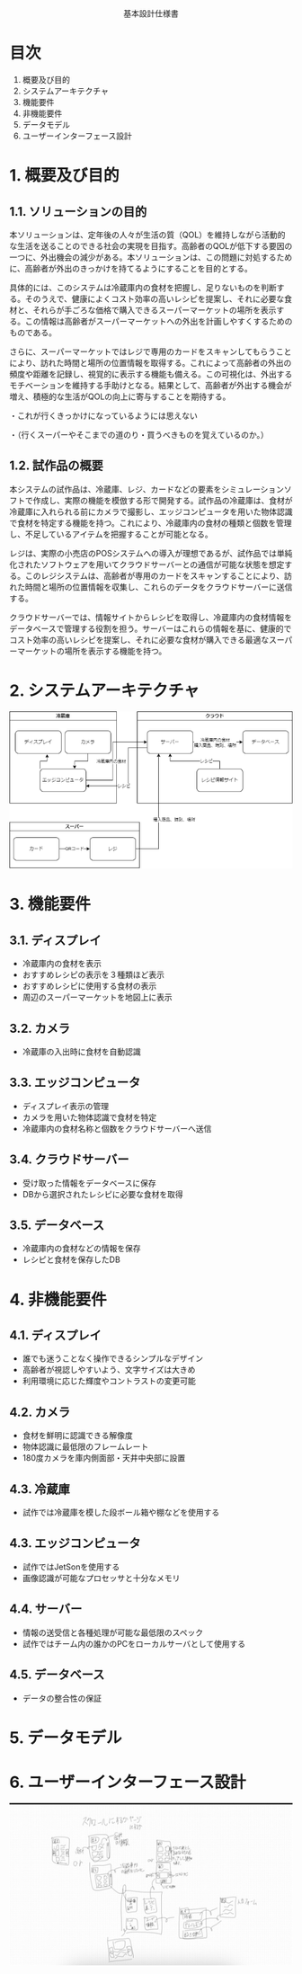 <div style="text-align: center;">
基本設計仕様書
</div>


<div style="page-break-before:always"></div>

# 目次
1. 概要及び目的
2. システムアーキテクチャ
3. 機能要件
4. 非機能要件
5. データモデル
6. ユーザーインターフェース設計

<div style="page-break-before:always"></div>

# 1. 概要及び目的
## 1.1. ソリューションの目的
本ソリューションは、定年後の人々が生活の質（QOL）を維持しながら活動的な生活を送ることのできる社会の実現を目指す。高齢者のQOLが低下する要因の一つに、外出機会の減少がある。本ソリューションは、この問題に対処するために、高齢者が外出のきっかけを持てるようにすることを目的とする。

具体的には、このシステムは冷蔵庫内の食材を把握し、足りないものを判断する。そのうえで、健康によくコスト効率の高いレシピを提案し、それに必要な食材と、それらが手ごろな価格で購入できるスーパーマーケットの場所を表示する。この情報は高齢者がスーパーマーケットへの外出を計画しやすくするためのものである。

さらに、スーパーマーケットではレジで専用のカードをスキャンしてもらうことにより、訪れた時間と場所の位置情報を取得する。これによって高齢者の外出の頻度や距離を記録し、視覚的に表示する機能も備える。この可視化は、外出するモチベーションを維持する手助けとなる。結果として、高齢者が外出する機会が増え、積極的な生活がQOLの向上に寄与することを期待する。

・これが行くきっかけになっているようには思えない

・（行くスーパーやそこまでの道のり・買うべきものを覚えているのか。）

## 1.2. 試作品の概要
本システムの試作品は、冷蔵庫、レジ、カードなどの要素をシミュレーションソフトで作成し、実際の機能を模倣する形で開発する。試作品の冷蔵庫は、食材が冷蔵庫に入れられる前にカメラで撮影し、エッジコンピュータを用いた物体認識で食材を特定する機能を持つ。これにより、冷蔵庫内の食材の種類と個数を管理し、不足しているアイテムを把握することが可能となる。

レジは、実際の小売店のPOSシステムへの導入が理想であるが、試作品では単純化されたソフトウェアを用いてクラウドサーバーとの通信が可能な状態を想定する。このレジシステムは、高齢者が専用のカードをスキャンすることにより、訪れた時間と場所の位置情報を収集し、これらのデータをクラウドサーバーに送信する。

クラウドサーバーでは、情報サイトからレシピを取得し、冷蔵庫内の食材情報をデータベースで管理する役割を担う。サーバーはこれらの情報を基に、健康的でコスト効率の高いレシピを提案し、それに必要な食材が購入できる最適なスーパーマーケットの場所を表示する機能を持つ。

# 2. システムアーキテクチャ
![システムアーキテクチャ](../img/system_architecture.drawio.png)
# 3. 機能要件
## 3.1. ディスプレイ
- 冷蔵庫内の食材を表示
- おすすめレシピの表示を３種類ほど表示
- おすすめレシピに使用する食材の表示
- 周辺のスーパーマーケットを地図上に表示
## 3.2. カメラ
- 冷蔵庫の入出時に食材を自動認識
## 3.3. エッジコンピュータ
- ディスプレイ表示の管理
- カメラを用いた物体認識で食材を特定
- 冷蔵庫内の食材名称と個数をクラウドサーバーへ送信
## 3.4. クラウドサーバー
- 受け取った情報をデータベースに保存
- DBから選択されたレシピに必要な食材を取得
## 3.5. データベース
- 冷蔵庫内の食材などの情報を保存
- レシピと食材を保存したDB
# 4. 非機能要件
## 4.1. ディスプレイ
- 誰でも迷うことなく操作できるシンプルなデザイン
- 高齢者が視認しやすいよう、文字サイズは大きめ
- 利用環境に応じた輝度やコントラストの変更可能
## 4.2. カメラ
- 食材を鮮明に認識できる解像度
- 物体認識に最低限のフレームレート
- 180度カメラを庫内側面部・天井中央部に設置
## 4.3. 冷蔵庫
- 試作では冷蔵庫を模した段ボール箱や棚などを使用する
## 4.3. エッジコンピュータ
- 試作ではJetSonを使用する
- 画像認識が可能なプロセッサと十分なメモリ
## 4.4. サーバー
- 情報の送受信と各種処理が可能な最低限のスペック
- 試作ではチーム内の誰かのPCをローカルサーバとして使用する
## 4.5. データベース
- データの整合性の保証
# 5. データモデル
# 6. ユーザーインターフェース設計
![ユーザーインターフェース設計](../img/UI_design.jpg)
